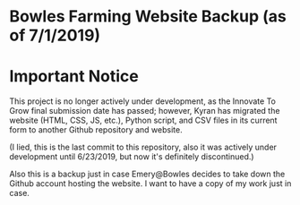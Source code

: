 # Bowles Farming Website Backup (as of 7/1/2019)

# Important Notice
This project is no longer actively under development, as the Innovate To Grow final submission date has passed; however, Kyran has migrated the website (HTML, CSS, JS, etc.), Python script, and CSV files in its current form to another Github repository and website.

(I lied, this is the last commit to this repository, also it was actively under development until 6/23/2019, but now it's definitely discontinued.)

Also this is a backup just in case Emery@Bowles decides to take down the Github account hosting the website. I want to have a copy of my work just in case.
